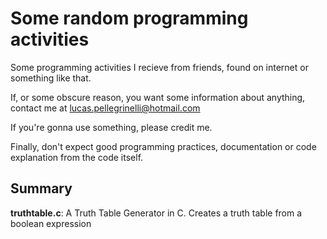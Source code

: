 # Some random programming activities
Some programming activities I recieve from friends, found on internet or something like that.

If, or some obscure reason, you want some information about anything, contact me at lucas.pellegrinelli@hotmail.com

If you're gonna use something, please credit me.

Finally, don't expect good programming practices, documentation or code explanation from the code itself.

## Summary
**truthtable.c**: A Truth Table Generator in C. Creates a truth table from a boolean expression
